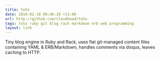 ```yaml
---
title: toto
date: 2010-02-10 00:46:19 +11:00
url: http://github.com/cloudhead/toto
tags: toto ruby git blog rack markdown erb web programming
layout: link
---
```

Tiny blog engine in Ruby and Rack, uses flat git-managed content files containing YAML & ERB/Markdown, handles comments via disqus, leaves caching to HTTP.

